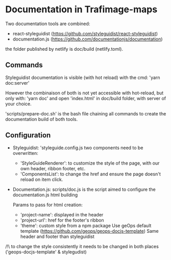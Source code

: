 # Documentation in Trafimage-maps

Two documentation tools are combined:
- react-styleguidist (https://github.com/styleguidist/react-styleguidist)
- documentation.js (https://github.com/documentationjs/documentation)

the folder published by netlify is doc/build (netlify.toml).

## Commands

Styleguidist documentation is visible (with hot reload) with the cmd:
'yarn doc:server'

However the combinaison of both is not yet accessible with hot-reload, but only with:
'yarn doc' and open 'index.html' in doc/build folder, with server of your choice.

'scripts/prepare-doc.sh' is the bash file chaining all commands to create
the documentation build of both tools.

## Configuration

- Styleguidist: 'styleguide.config.js
    two components need to be overwritten:
    - 'StyleGuideRenderer': to customize the style of the page, with our own
        header, ribbon footer, etc.
    - 'ComponentsList': to change the href and ensure the page
        doesn't reload on item click.


- Documentation.js:
    scripts/doc.js is the script aimed to configure the documentation.js html building

    Params to pass for html creation:
    - 'project-name': displayed in the header
    - 'project-url': href for the footer's ribbon
    - 'theme': custom style from a npm package
        Use geOps default template (https://github.com/geops/geops-docjs-template)
        Same header and footer than styleguidist

/!\ to change the style consistently it needs to be changed
in both places ('geops-docjs-template' & stylegudist)

